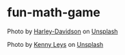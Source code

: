 # fun-math-game
Photo by <a href="https://unsplash.com/@harleydavidson?utm_source=unsplash&utm_medium=referral&utm_content=creditCopyText">Harley-Davidson</a> on <a href="https://unsplash.com/s/photos/quick?utm_source=unsplash&utm_medium=referral&utm_content=creditCopyText">Unsplash</a>

Photo by <a href="https://unsplash.com/@kennyleys?utm_source=unsplash&utm_medium=referral&utm_content=creditCopyText">Kenny Leys</a> on <a href="https://unsplash.com/s/photos/racing?utm_source=unsplash&utm_medium=referral&utm_content=creditCopyText">Unsplash</a>
  